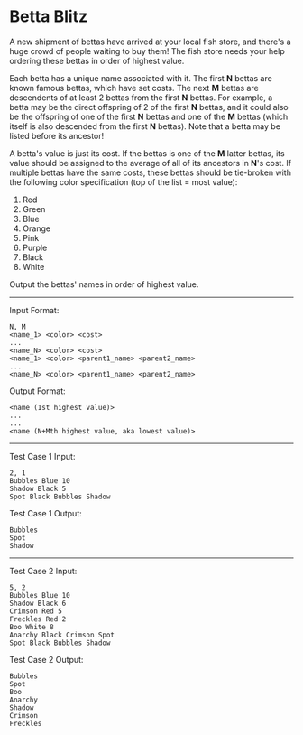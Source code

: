 # Betta Blitz
A new shipment of bettas have arrived at your local fish store, and there's a huge crowd of people waiting to buy them! The fish store needs your help ordering these bettas in order of highest value.

Each betta has a unique name associated with it. The first **N** bettas are known famous bettas, which have set costs. The next **M** bettas are descendents of at least 2 bettas from the first **N** bettas. For example, a betta may be the direct offspring of 2 of the first **N** bettas, and it could also be the offspring of one of the first **N** bettas and one of the **M** bettas (which itself is also descended from the first **N** bettas). Note that a betta may be listed before its ancestor!

A betta's value is just its cost. If the bettas is one of the **M** latter bettas, its value should be assigned to the average of all of its ancestors in **N**'s cost. If multiple bettas have the same costs, these bettas should be tie-broken with the following color specification (top of the list = most value):

1. Red
2. Green
3. Blue
4. Orange
5. Pink
6. Purple
7. Black
8. White

Output the bettas' names in order of highest value.

----------------
Input Format:
```
N, M
<name_1> <color> <cost>
...
<name_N> <color> <cost>
<name_1> <color> <parent1_name> <parent2_name>
...
<name_N> <color> <parent1_name> <parent2_name>
```
Output Format:
```
<name (1st highest value)>
...
...
<name (N+Mth highest value, aka lowest value)>
```
----------------
Test Case 1 Input:
```
2, 1
Bubbles Blue 10
Shadow Black 5
Spot Black Bubbles Shadow
```
Test Case 1 Output:

```
Bubbles
Spot
Shadow
```
----------------
Test Case 2 Input:
```
5, 2
Bubbles Blue 10
Shadow Black 6
Crimson Red 5
Freckles Red 2
Boo White 8
Anarchy Black Crimson Spot
Spot Black Bubbles Shadow
```
Test Case 2 Output:

```
Bubbles
Spot
Boo
Anarchy
Shadow
Crimson
Freckles
```
